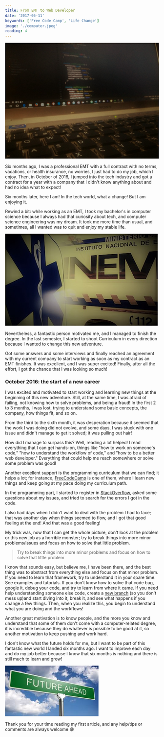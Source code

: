 ```yaml
---
title: From EMT to Web Developer
date: '2017-05-11'
keywords: ['Free Code Camp', 'Life Change']
image: './computer.jpeg'
reading: 4
---
```


![Code on a computer](./computer.jpeg)

Six months ago, I was a professional EMT with a full contract with no terms, vacations, or health insurance, no worries, I just had to do my job, which I enjoy. Then, in October of 2016, I jumped into the tech industry and got a contract for a year with a company that I didn't know anything about and had no idea what to expect!

Six months later, here I am! In the tech world, what a change! But I am enjoying it.

Rewind a bit: while working as an EMT, I took my bachelor's in computer science because I always had that curiosity about tech, and computer science engineering was my dream. It took me more time than usual, and sometimes, all I wanted was to quit and enjoy my stable life.

![Ambulance](./inem.jpeg)

Nevertheless, a fantastic person motivated me, and I managed to finish the degree.
In the last semester, I started to shoot Curriculum in every direction because I wanted to change this new adventure.

Got some answers and some interviews and finally reached an agreement with my current company to start working as soon as my contract as an EMT finishes. It was excellent, and I was super excited! Finally, after all the effort, I got the chance that I was looking so much!

### October 2016: the start of a new career

I was excited and motivated to start working and learning new things at the beginning of this new adventure. Still, at the same time, I was afraid of failing, not knowing how to solve problems, and being a fraud!
In the first 2 to 3 months, I was lost, trying to understand some basic concepts, the company, how things fit, and so on.

From the third to the sixth month, it was desperation because it seemed that the work I was doing did not evolve, and some days, I was stuck with one issue and didn't manage to get it solved; it was pulling out hair!

How did I manage to surpass this? Well, reading a lot helped! I read everything that I can get hands-on, things like "how to work on someone's code," "how to understand the workflow of code," and "how to be a better web developer." Everything that could help me reach somewhere or solve some problem was good!

Another excellent support is the programming curriculum that we can find; it helps a lot; for instance, [FreeCodeCamp](https://www.freecodecamp.org) is one of them, where I learn new things and keep going at my pace doing my curriculum path.

In the programming part, I started to register in [StackOverflow](https://stackoverflow.com/), asked some questions about my issues, and tried to search for the errors I got in the code.

I also had days when I didn't want to deal with the problem I had to face; that was another day when things seemed to flow, and I got that good feeling at the end! And that was a good feeling!

My trick was, now that I can get the whole picture, don't look at the problem or this new job as a horrible monster; try to break things into more minor problems/issues and focus on how to solve that little problem.

> Try to break things into more minor problems and focus on how to solve that little problem

I know that sounds easy, but believe me, I have been there, and the best thing was to abstract from everything else and focus on that minor problem. If you need to learn that framework, try to understand it in your spare time. See examples and tutorials. If you don't know how to solve that code bug, google it, debug your code, and try to learn from where it came. If you need help understanding someone else code, create a [new branch](https://github.com) (so you don't mess up)and start diving into it, break it, and see what happens if you change a few things. Then, when you realize this, you begin to understand what you are doing and the workflows!

Another great motivation is to know people, and the more you know and understand that some of them don't come with a computer-related degree, it is incredible because they do whatever is possible to be good at it, so another motivation to keep pushing and work hard.

I don't know what the future holds for me, but I want to be part of this fantastic new world I landed six months ago. I want to improve each day and do my job better because I know that six months is nothing and there is still much to learn and grow!

![Future ahead sign](./future-ahead.jpeg)

Thank you for your time reading my first article, and any help/tips or comments are always welcome 😁
